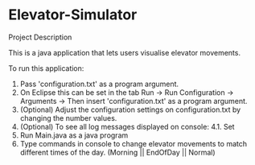 # Elevator-Simulator


Project Description

This is a java application that lets users visualise elevator movements.

To run this application:
1. Pass 'configuration.txt' as a program argument.
2. On Eclipse this can be set in the tab Run -> Run Configuration -> Arguments -> Then insert 'configuration.txt' as a program argument.
3. (Optional) Adjust the configuration settings on configuration.txt by changing the number values.
4. (Optional) To see all log messages displayed on console:
  4.1. Set 
4. Run Main.java as a java program
5. Type commands in console to change elevator movements to match different times of the day. (Morning || EndOfDay || Normal)


